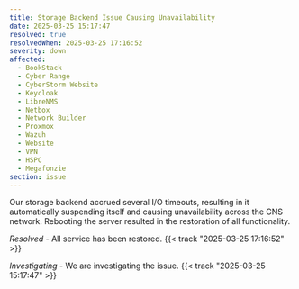 ```yaml
---
title: Storage Backend Issue Causing Unavailability
date: 2025-03-25 15:17:47
resolved: true
resolvedWhen: 2025-03-25 17:16:52
severity: down
affected:
  - BookStack
  - Cyber Range
  - CyberStorm Website
  - Keycloak
  - LibreNMS
  - Netbox
  - Network Builder
  - Proxmox
  - Wazuh
  - Website
  - VPN
  - HSPC
  - Megafonzie
section: issue
---
```


Our storage backend accrued several I/O timeouts, resulting in it automatically suspending itself and causing unavailability across the CNS network. Rebooting the server resulted in the restoration of all functionality.

*Resolved* - All service has been restored. {{< track "2025-03-25 17:16:52" >}}

*Investigating* - We are investigating the issue. {{< track "2025-03-25 15:17:47" >}}
